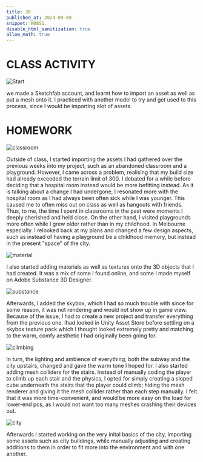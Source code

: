 ```yaml
---
title: 3D
published_at: 2024-09-09
snippet: W08S1.
disable_html_sanitization: true
allow_math: true
---
```


# CLASS ACTIVITY

![Start](/w06s1/start.png)

we made a Sketchfab account, and learnt how to import an asset as well as put a mesh onto it. I practiced with another model to try and get used to this process, since I would be importing alot of assets.

# HOMEWORK

![classroom](/w08s1/classroom.png)

Outside of class, I started importing the assets I had gathered over the previous weeks into my project, such as an abandoned classroom and a playground. However, I came across a problem, realising that my build size had already exceeded the terrain limit of 300. I debated for a while before deciding that a hospital room instead would be more befitting instead. As it is talking about a change I had undergone, I resonated more with the hospital room as I had always been often sick while I was younger. This caused me to often miss out on class as well as hangouts with friends. Thus, to me, the time I spent in classrooms in the past were moments I deeply cherished and held close. On the other hand, I visited playgrounds more often while I grew older rather than in my childhood. In Melbourne especially. I relooked back at my plans and changed a few design aspects, such as instead of having a playground be a childhood memory, but instead in the present "space" of the city. 

![material](/w08s1/material.png)

I also started adding materials as well as textures onto the 3D objects that I had created. It was a mix of some I found online, and some I made myself on Adobe Substance 3D Designer. 

![substance](/w08s1/substance.png)

Afterwards, I added the skybox, which I had so much trouble with since for some reason, it was not rendering and would not show up in game view. Because of the issue, I had to create a new project and transfer everything from the previous one. Ihad  looked in Unity Asset Store before settling on a skybox texture pack which I thought looked extremely pretty and matching to the warm, comfy aesthetic I had originally been going for.

![climbing](/w08s1/climbing.png)

In turn, the lighting and ambience of everything; both the subway and the city upstairs, changed and gave the warm tone I hoped for. I also started adding mesh colliders for the stairs. Instead of manually coding the player to climb up each stair and the physics, I opted for simply creating a sloped cube underneath the stairs that the player could climb; hiding the mesh renderer and giving it the mesh collider rather than each step manually. I felt that it was more time-convenient, and would be more easy on the load for lower-end pcs, as I would not want too many meshes crashing their devices out.

![city](/w08s1/city.png)

Afterwards I started working on the very inital basics of the city, importing some assets such as city buildings, while manually adjusting and creating additions to them in order to fit more into the environment and with one another.
